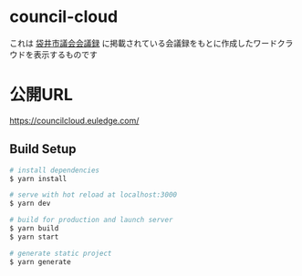 # council-cloud

これは [袋井市議会会議録](http://www.city.fukuroi.shizuoka.dbsr.jp/index.php/) に掲載されている会議録をもとに作成したワードクラウドを表示するものです


# 公開URL
https://councilcloud.euledge.com/

## Build Setup

```bash
# install dependencies
$ yarn install

# serve with hot reload at localhost:3000
$ yarn dev

# build for production and launch server
$ yarn build
$ yarn start

# generate static project
$ yarn generate
```
